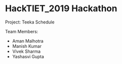 # HackTIET_2019 Hackathon

Project: Teeka Schedule

Team Members:
- Aman Malhotra
- Manish Kumar
- Vivek Sharma
- Yashasvi Gupta
